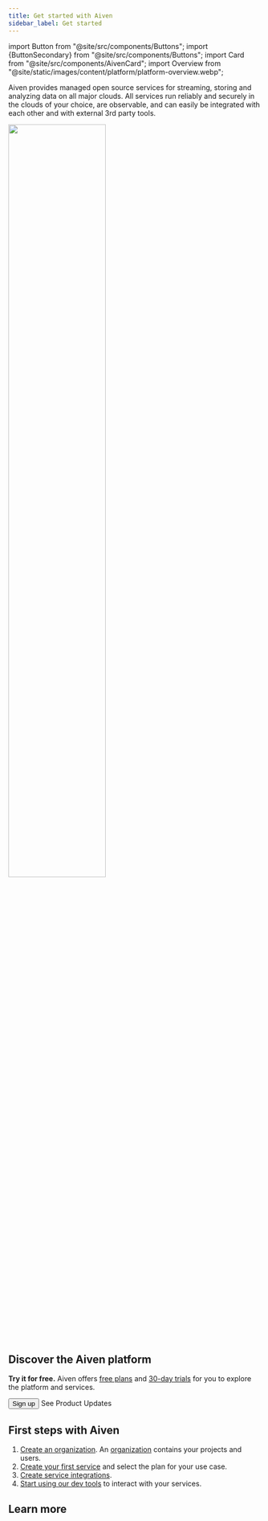 ```yaml
---
title: Get started with Aiven
sidebar_label: Get started
---
```


import Button from "@site/src/components/Buttons";
import {ButtonSecondary} from "@site/src/components/Buttons";
import Card from "@site/src/components/AivenCard";
import Overview from "@site/static/images/content/platform/platform-overview.webp";

<!-- vale off -->

Aiven provides managed open source services for streaming, storing and analyzing data on all major clouds.
All services run reliably and securely in the clouds of your choice, are observable, and can easily be integrated with each other and with external 3rd party tools.

<img src={Overview} class="centered" alt="" width="62%" />

## Discover the Aiven platform

**Try it for free.** Aiven offers [free plans](/docs/platform/concepts/free-plan) and
[30-day trials](/docs/platform/concepts/free-trial) for you to explore the platform and services.


<div class="getStarted gap-sm">
<Button to="https://console.aiven.io/signup">Sign up</Button>
<ButtonSecondary to="https://aiven.io/changelog">See Product Updates</ButtonSecondary>
</div>

## First steps with Aiven

1. [Create an organization](/docs/tools/aiven-console/howto/create-orgs-and-units).
   An [organization](/docs/platform/concepts/orgs-units-projects) contains your projects and users.
1. [Create your first service](/docs/platform/howto/create_new_service) and select the
   plan for your use case.
1. [Create service integrations](/docs/platform/howto/create-service-integration).
1. [Start using our dev tools](/docs/tools) to interact with your services.

## Learn more

<div class="getStarted">

  <Card iconName="dbBackup"
        to="/docs/platform/concepts/service_backups"
        title="Backups"
        description="Learn about backup schedule and retention."
  />

  <Card iconName="orgUnit"
        to="/docs/platform/concepts/orgs-units-projects"
        title="Organizations"
        description="Learn about managing your organization."
  />

  <Card iconName="terraform"
        to="/docs/tools/terraform/get-started"
        title="Terraform"
        description="Interact with your services via Terraform."
  />



</div>
